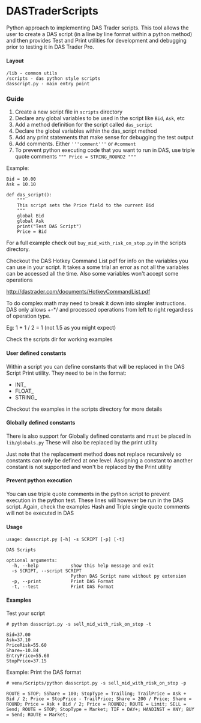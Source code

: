 # DASTraderScripts
Python approach to implementing DAS Trader scripts.
This tool allows the user to create a DAS script (in a line by line format within a python method) and then provides Test and Print utilities for development and debugging prior to testing it in DAS Trader Pro.

#### Layout
```
/lib - common utils
/scripts - das python style scripts
dasscript.py - main entry point
```


### Guide
1) Create a new script file in `scripts` directory
2) Declare any global variables to be used in the script like `Bid`, `Ask`, etc
3) Add a method definition for the script called `das_script`
4) Declare the global variables within the das_script method
5) Add any print statements that make sense for debugging the test output
6) Add comments. Either `'''comment'''` or `#comment`
7) To prevent python executing code that you want to run in DAS, use triple quote comments `""" Price = STRING_ROUND2 """`

Example:
```
Bid = 10.00
Ask = 10.10

def das_script():
    """
    This script sets the Price field to the current Bid
    """
    global Bid
    global Ask
    print("Test DAS Script")
    Price = Bid
```

For a full example check out `buy_mid_with_risk_on_stop.py` in the scripts directory. 

Checkout the DAS Hotkey Command List pdf for info on the variables you can use in your script. It takes a some trial an error as not all the variables can be accessed all the time. 
Also some variables won't accept some operations

http://dastrader.com/documents/HotkeyCommandList.pdf

To do complex math may need to break it down into simpler instructions. DAS only allows +-*/ and processed operations from left to right regardless of operation type.

Eg: 1 + 1 / 2 = 1 (not 1.5 as you might expect)

Check the scripts dir for working examples




#### User defined constants
Within a script you can define constants that will be replaced in the DAS Script Print utility.
They need to be in the format:
- INT_
- FLOAT_
- STRING_

Checkout the examples in the scripts directory for more details


#### Globally defined constants
There is also support for Globally defined constants and must be placed in `lib/globals.py`
These will also be replaced by the print utility

Just note that the replacement method does not replace recursively so constants can only be defined at one level. Assigning a constant to another constant is not supported and won't be replaced by the Print utility


#### Prevent python execution
You can use triple quote comments in the python script to prevent execution in the python test. These lines will however be run in the DAS script.
Again, check the examples
Hash and Triple single quote comments will not be executed in DAS


#### Usage
```
usage: dasscript.py [-h] -s SCRIPT [-p] [-t]

DAS Scripts

optional arguments:
  -h, --help            show this help message and exit
  -s SCRIPT, --script SCRIPT
                        Python DAS Script name without py extension
  -p, --print           Print DAS Format
  -t, --test            Print DAS Format

```

#### Examples
Test your script
```
# python dasscript.py -s sell_mid_with_risk_on_stop -t

Bid=37.00
Ask=37.10
PriceRisk=55.60
Share=-10.84
EntryPrice=55.60
StopPrice=37.15

```

Example: Print the DAS format
```
# venv/Scripts/python dasscript.py -s sell_mid_with_risk_on_stop -p

ROUTE = STOP; SShare = 100; StopType = Trailing; TrailPrice = Ask + Bid / 2; Price = StopPrice - TrailPrice; Share = 200 / Price; Share = ROUND; Price = Ask + Bid / 2; Price = ROUND2; ROUTE = Limit; SELL = Send; ROUTE = STOP; StopType = Market; TIF = DAY+; HANDINST = ANY; BUY = Send; ROUTE = Market;


